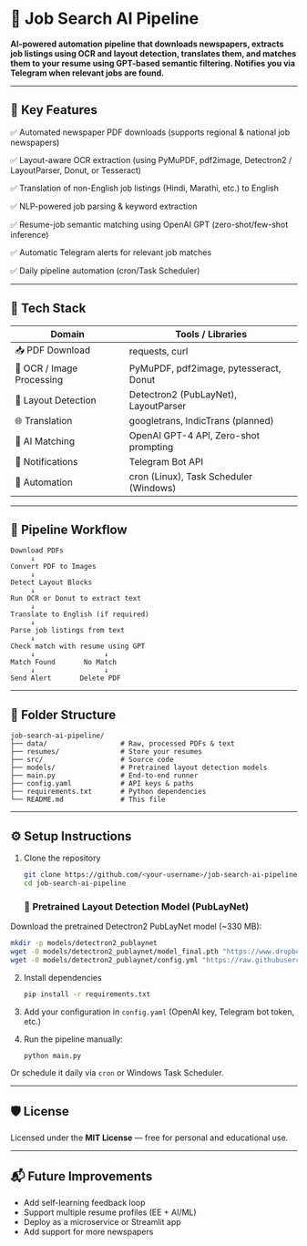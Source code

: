 
# 📄 Job Search AI Pipeline

**AI-powered automation pipeline that downloads newspapers, extracts job listings using OCR and layout detection, translates them, and matches them to your resume using GPT-based semantic filtering. Notifies you via Telegram when relevant jobs are found.**

---

## 🚀 Key Features

✅ Automated newspaper PDF downloads (supports regional & national job newspapers)

✅ Layout-aware OCR extraction (using PyMuPDF, pdf2image, Detectron2 / LayoutParser, Donut, or Tesseract)

✅ Translation of non-English job listings (Hindi, Marathi, etc.) to English

✅ NLP-powered job parsing & keyword extraction

✅ Resume-job semantic matching using OpenAI GPT (zero-shot/few-shot inference)

✅ Automatic Telegram alerts for relevant job matches

✅ Daily pipeline automation (cron/Task Scheduler)

---

## 🔧 Tech Stack

| Domain                      | Tools / Libraries                              |
|-----------------------------|------------------------------------------------|
| 📥 PDF Download             | requests, curl                                 |
| 📄 OCR / Image Processing   | PyMuPDF, pdf2image, pytesseract, Donut         |
| 🧱 Layout Detection         | Detectron2 (PubLayNet), LayoutParser           |
| 🌐 Translation              | googletrans, IndicTrans (planned)              |
| 🧠 AI Matching              | OpenAI GPT-4 API, Zero-shot prompting          |
| 🤖 Notifications            | Telegram Bot API                               |
| 🔁 Automation               | cron (Linux), Task Scheduler (Windows)         |

---

## 🔁 Pipeline Workflow

```
Download PDFs
     ↓
Convert PDF to Images
     ↓
Detect Layout Blocks
     ↓
Run OCR or Donut to extract text
     ↓
Translate to English (if required)
     ↓
Parse job listings from text
     ↓
Check match with resume using GPT
     ↓                 ↓
Match Found       No Match
     ↓                 ↓
Send Alert       Delete PDF
```

---

## 📂 Folder Structure
```
job-search-ai-pipeline/
├── data/                  # Raw, processed PDFs & text
├── resumes/               # Store your resumes
├── src/                   # Source code
├── models/                # Pretrained layout detection models
├── main.py                # End-to-end runner
├── config.yaml            # API keys & paths
├── requirements.txt       # Python dependencies
└── README.md              # This file
```

---

## ⚙️ Setup Instructions

1. Clone the repository
   ```bash
   git clone https://github.com/<your-username>/job-search-ai-pipeline.git
   cd job-search-ai-pipeline
   ```
   ### 🔗 Pretrained Layout Detection Model (PubLayNet)

Download the pretrained Detectron2 PubLayNet model (~330 MB):

```bash
mkdir -p models/detectron2_publaynet
wget -O models/detectron2_publaynet/model_final.pth "https://www.dropbox.com/s/dgy9c10wykk4lq4/model_final.pth?dl=1"
wget -O models/detectron2_publaynet/config.yml "https://raw.githubusercontent.com/Layout-Parser/layout-parser/main/layoutparser/data/PubLayNet/faster_rcnn_R_50_FPN_3x.yaml"
```
   
2. Install dependencies
   ```bash
   pip install -r requirements.txt
   ```
3. Add your configuration in `config.yaml` (OpenAI key, Telegram bot token, etc.)

4. Run the pipeline manually:
   ```bash
   python main.py
   ```

Or schedule it daily via `cron` or Windows Task Scheduler.

---

## 🛡️ License

Licensed under the **MIT License** — free for personal and educational use.

---

## 📬 Future Improvements
- Add self-learning feedback loop
- Support multiple resume profiles (EE + AI/ML)
- Deploy as a microservice or Streamlit app
- Add support for more newspapers
